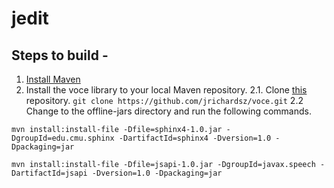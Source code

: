 jedit
==============================================

Steps to build -
---------------------------------------------

1. [Install Maven](https://maven.apache.org/install.html)
2. Install the voce library to your local Maven repository.
2.1. Clone [this](https://github.com/jrichardsz/voce) repository. 
```git clone https://github.com/jrichardsz/voce.git``` 
2.2 Change to the offline-jars directory and run the following commands.
```
mvn install:install-file -Dfile=sphinx4-1.0.jar -DgroupId=edu.cmu.sphinx -DartifactId=sphinx4 -Dversion=1.0 -Dpackaging=jar
```
```
mvn install:install-file -Dfile=jsapi-1.0.jar -DgroupId=javax.speech -DartifactId=jsapi -Dversion=1.0 -Dpackaging=jar
```



